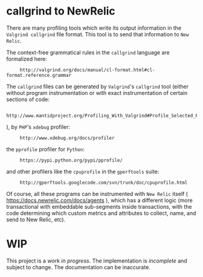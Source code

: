 # callgrind to NewRelic

There are many profiling tools which write its output information in the `Valgrind callgrind` file format.
This tool is to send that information to `New Relic`.

The context-free grammatical rules in the `callgrind` language are formalized here:

         http://valgrind.org/docs/manual/cl-format.html#cl-format.reference.grammar

The `callgrind` files can be generated by `Valgrind`'s `callgrind` tool (either without program instrumentation or with exact instrumentation of certain sections of code:

         http://www.mantidproject.org/Profiling_With_Valgrind#Profile_Selected_Portions_of_the_Code
), by `PHP`'s `xdebug` profiler:

         http://www.xdebug.org/docs/profiler

the `pprofile` profiler for `Python`:

         https://pypi.python.org/pypi/pprofile/
         
and other profilers like the `cpuprofile` in the `gperftools` suite:

         http://gperftools.googlecode.com/svn/trunk/doc/cpuprofile.html

Of course, all these programs can be instrumented with `New Relic` itself ( https://docs.newrelic.com/docs/agents ), which has a different logic (more transactional with embeddable sub-segments inside transactions, with the code determining which custom metrics and attributes to collect, name, and send to New Relic, etc).

# WIP

This project is a *work in progress*. The implementation is *incomplete* and
subject to change. The documentation can be inaccurate.


